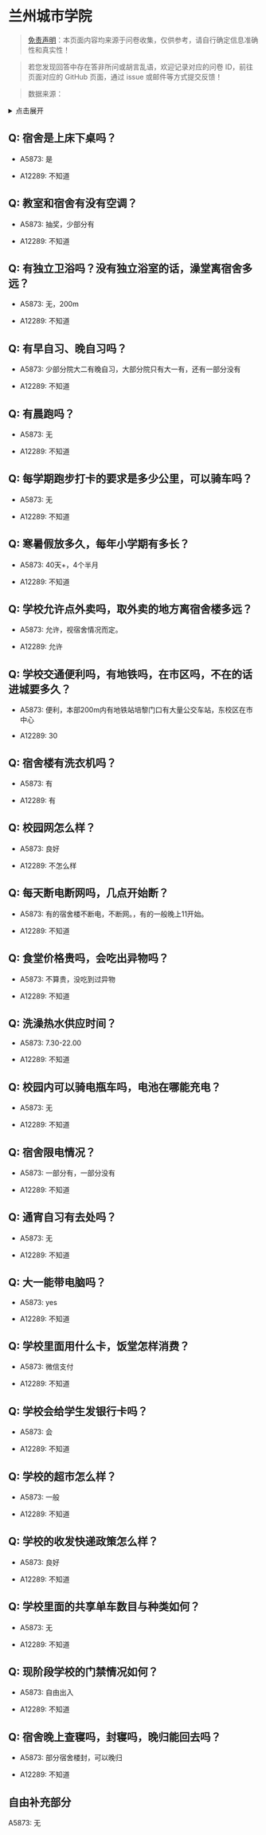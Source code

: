 # 兰州城市学院

> [免责声明](https://colleges.chat/#_3)：本页面内容均来源于问卷收集，仅供参考，请自行确定信息准确性和真实性！

> 若您发现回答中存在答非所问或胡言乱语，欢迎记录对应的问卷 ID，前往页面对应的 GitHub 页面，通过 issue 或邮件等方式提交反馈！

> 数据来源：

<details><summary>点击展开</summary>
<ul>
<li>A5873: 匿名 (2022 年 06 月)</li>
<li>A12289: 匿名 (2022 年 06 月)</li>
</ul>
</details>

## Q: 宿舍是上床下桌吗？

- A5873: 是

- A12289: 不知道

## Q: 教室和宿舍有没有空调？

- A5873: 抽奖，少部分有

- A12289: 不知道

## Q: 有独立卫浴吗？没有独立浴室的话，澡堂离宿舍多远？

- A5873: 无，200m

- A12289: 不知道

## Q: 有早自习、晚自习吗？

- A5873: 少部分院大二有晚自习，大部分院只有大一有，还有一部分没有

- A12289: 不知道

## Q: 有晨跑吗？

- A5873: 无

- A12289: 不知道

## Q: 每学期跑步打卡的要求是多少公里，可以骑车吗？

- A5873: 无

- A12289: 不知道

## Q: 寒暑假放多久，每年小学期有多长？

- A5873: 40天+，4个半月

- A12289: 不知道

## Q: 学校允许点外卖吗，取外卖的地方离宿舍楼多远？

- A5873: 允许，视宿舍情况而定。

- A12289: 允许

## Q: 学校交通便利吗，有地铁吗，在市区吗，不在的话进城要多久？

- A5873: 便利，本部200m内有地铁站培黎门口有大量公交车站，东校区在市中心

- A12289: 30

## Q: 宿舍楼有洗衣机吗？

- A5873: 有

- A12289: 有

## Q: 校园网怎么样？

- A5873: 良好

- A12289: 不怎么样

## Q: 每天断电断网吗，几点开始断？

- A5873: 有的宿舍楼不断电，不断网。，有的一般晚上11开始。

- A12289: 不知道

## Q: 食堂价格贵吗，会吃出异物吗？

- A5873: 不算贵，没吃到过异物

- A12289: 不知道

## Q: 洗澡热水供应时间？

- A5873: 7.30-22.00

- A12289: 不知道

## Q: 校园内可以骑电瓶车吗，电池在哪能充电？

- A5873: 无

- A12289: 不知道

## Q: 宿舍限电情况？

- A5873: 一部分有，一部分没有

- A12289: 不知道

## Q: 通宵自习有去处吗？

- A5873: 无

- A12289: 不知道

## Q: 大一能带电脑吗？

- A5873: yes

- A12289: 不知道

## Q: 学校里面用什么卡，饭堂怎样消费？

- A5873: 微信支付

- A12289: 不知道

## Q: 学校会给学生发银行卡吗？

- A5873: 会

- A12289: 不知道

## Q: 学校的超市怎么样？

- A5873: 一般

- A12289: 不知道

## Q: 学校的收发快递政策怎么样？

- A5873: 良好

- A12289: 不知道

## Q: 学校里面的共享单车数目与种类如何？

- A5873: 无

- A12289: 不知道

## Q: 现阶段学校的门禁情况如何？

- A5873: 自由出入

- A12289: 不知道

## Q: 宿舍晚上查寝吗，封寝吗，晚归能回去吗？

- A5873: 部分宿舍楼封，可以晚归

- A12289: 不知道

## 自由补充部分

A5873: 无